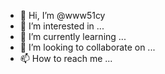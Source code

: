 - 👋 Hi, I’m @www51cy
- 👀 I’m interested in ...
- 🌱 I’m currently learning ...
- 💞️ I’m looking to collaborate on ...
- 📫 How to reach me ...

<!---
www51cy/www51cy is a ✨ special ✨ repository because its `README.md` (this file) appears on your GitHub profile.
You can click the Preview link to take a look at your changes.
--->
